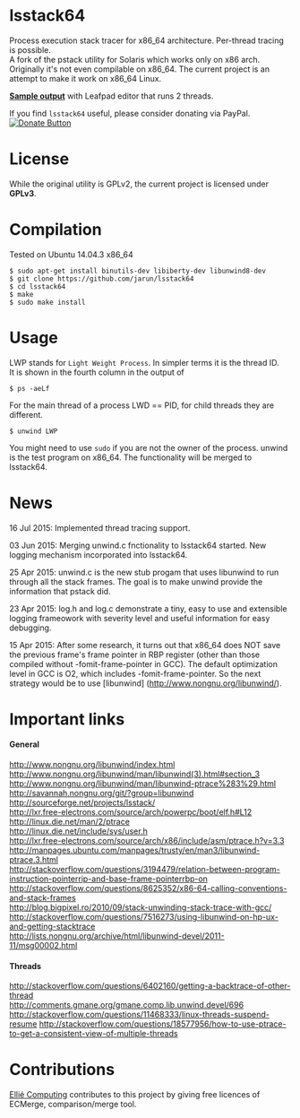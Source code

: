 # lsstack64
Process execution stack tracer for x86_64 architecture. Per-thread tracing is possible.  
A fork of the pstack utility for Solaris which works only on x86 arch. Originally it's not even compilable on x86_64. The current project is an attempt to make it work on x86_64 Linux.  
  
[**Sample output**](http://paste.ubuntu.com/11886313/) with Leafpad editor that runs 2 threads.

If you find `lsstack64` useful, please consider donating via PayPal.
[![Donate Button](https://img.shields.io/badge/paypal-donate-orange.svg)](https://www.paypal.com/cgi-bin/webscr?cmd=_s-xclick&hosted_button_id=RMLTQ76JSXJ4Q)
  
# License

While the original utility is GPLv2, the current project is licensed under **GPLv3**.  

# Compilation
Tested on Ubuntu 14.04.3 x86_64  

    $ sudo apt-get install binutils-dev libiberty-dev libunwind8-dev
    $ git clone https://github.com/jarun/lsstack64
    $ cd lsstack64
    $ make
    $ sudo make install

# Usage
LWP stands for `Light Weight Process`. In simpler terms it is the thread ID.  
It is shown in the fourth column in the output of  

    $ ps -aeLf
For the main thread of a process LWD == PID, for child threads they are different.

    $ unwind LWP

You might need to use `sudo` if you are not the owner of the process.
unwind is the test program on x86_64. The functionality will be merged to lsstack64.

# News  

16 Jul 2015: Implemented thread tracing support.

03 Jun 2015: Merging unwind.c fnctionality to lsstack64 started. New logging mechanism incorporated into lsstack64.  

25 Apr 2015: unwind.c is the new stub progam that uses libunwind to run through all the stack frames. The goal is to make unwind provide the information that pstack did.  

23 Apr 2015: log.h and log.c demonstrate a tiny, easy to use and extensible logging frameowork with severity level and useful information for easy debugging.  

15 Apr 2015: After some research, it turns out that x86_64 does NOT save the previous frame's frame pointer in RBP register (other than those compiled without -fomit-frame-pointer in GCC). The default optimization level in GCC is O2, which includes -fomit-frame-pointer. So the next strategy would be to use [libunwind] (http://www.nongnu.org/libunwind/).  

# Important links
#### General
http://www.nongnu.org/libunwind/index.html  
http://www.nongnu.org/libunwind/man/libunwind(3).html#section_3  
http://www.nongnu.org/libunwind/man/libunwind-ptrace%283%29.html  
http://savannah.nongnu.org/git/?group=libunwind  
http://sourceforge.net/projects/lsstack/  
http://lxr.free-electrons.com/source/arch/powerpc/boot/elf.h#L12  
http://linux.die.net/man/2/ptrace  
http://linux.die.net/include/sys/user.h  
http://lxr.free-electrons.com/source/arch/x86/include/asm/ptrace.h?v=3.3  
http://manpages.ubuntu.com/manpages/trusty/en/man3/libunwind-ptrace.3.html  
http://stackoverflow.com/questions/3194479/relation-between-program-instruction-pointerrip-and-base-frame-pointerrbp-on  
http://stackoverflow.com/questions/8625352/x86-64-calling-conventions-and-stack-frames  
http://blog.bigpixel.ro/2010/09/stack-unwinding-stack-trace-with-gcc/  
http://stackoverflow.com/questions/7516273/using-libunwind-on-hp-ux-and-getting-stacktrace  
http://lists.nongnu.org/archive/html/libunwind-devel/2011-11/msg00002.html  

#### Threads  
http://stackoverflow.com/questions/6402160/getting-a-backtrace-of-other-thread  
http://comments.gmane.org/gmane.comp.lib.unwind.devel/696
http://stackoverflow.com/questions/11468333/linux-threads-suspend-resume
http://stackoverflow.com/questions/18577956/how-to-use-ptrace-to-get-a-consistent-view-of-multiple-threads

# Contributions  
[Ellié Computing](http://www.elliecomputing.com/) contributes to this project by giving free licences of ECMerge, comparison/merge tool.
